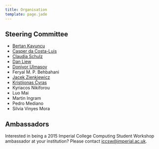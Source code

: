 ```yaml
---
title: Organisation
template: page.jade
---
```


## Steering Committee

* [Bertan Kavuncu](http://dsg.doc.ic.ac.uk/people/ahmet-bertan-kavuncu/)
* [Casper da Costa-Luis](http://www.doc.ic.ac.uk/~cod11/)
* [Claudia Schulz](http://www.doc.ic.ac.uk/~cis11/)
* [Dan Liew](http://www.danliew.co.uk)
* [Doniyor Ulmasov](http://www.doniyor.com/)
* Feryal M. P. Behbahani
* [Jacek Zienkiewicz](http://www.doc.ic.ac.uk/~jz4411/)
* [Kristijonas Čyras](http://www.doc.ic.ac.uk/~kc2813/)
* Kyriacos Nikiforou
* Luo Mai
* Martin Ingram
* Pedro Mediano
* Silvia Vinyes Mora

## Ambassadors

Interested in being a 2015 Imperial College Computing Student Workshop
ambassador at your institution? Please contact
[iccsw@imperial.ac.uk](mailto:iccsw@imperial.ac.uk).
